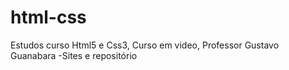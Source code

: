 # html-css
 Estudos curso Html5 e Css3, Curso em video, Professor Gustavo Guanabara
 -Sites e repositório


